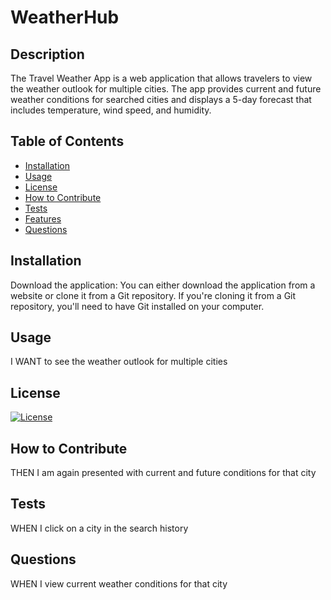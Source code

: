 
# WeatherHub

## Description
The Travel Weather App is a web application that allows travelers to view the weather outlook for multiple cities. The app provides current and future weather conditions for searched cities and displays a 5-day forecast that includes temperature, wind speed, and humidity.
    
    
## Table of Contents
    
- [Installation](#installation)
- [Usage](#usage)
- [License](#license)
- [How to Contribute](#how-to-contribute)
- [Tests](#preview)
- [Features](#tests)
- [Questions](#questions)

## Installation
Download the application: You can either download the application from a website or clone it from a Git repository. If you're cloning it from a Git repository, you'll need to have Git installed on your computer.

## Usage
I WANT to see the weather outlook for multiple cities

## License
[![License](https://img.shields.io/badge/License-Boost_1.0-lightblue.svg)](https://www.boost.org/LICENSE_1_0.txt)

## How to Contribute
THEN I am again presented with current and future conditions for that city

## Tests
WHEN I click on a city in the search history

## Questions
WHEN I view current weather conditions for that city


